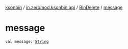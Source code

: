 [ksonbin](../../index.md) / [in.zeromod.ksonbin.api](../index.md) / [BinDelete](index.md) / [message](./message.md)

# message

`val message: `[`String`](https://kotlinlang.org/api/latest/jvm/stdlib/kotlin/-string/index.html)